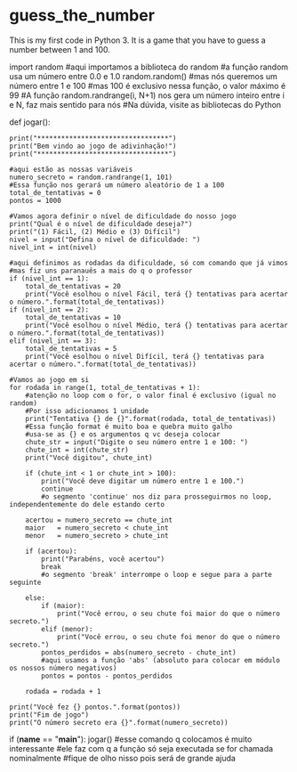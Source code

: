 # guess_the_number
This is my first code in Python 3. It is a game that you have to guess a number between 1 and 100.

import random
#aqui importamos a biblioteca do random
#a função random usa um número entre 0.0 e 1.0 random.random()
#mas nós queremos um número entre 1 e 100
#mas 100 é exclusivo nessa função, o valor máximo é 99
#A função random.randrange(i,  N+1) nos gera um número inteiro entre i e N, faz mais sentido para nós
#Na dúvida, visite as bibliotecas do Python

def jogar():

    print("*********************************")
    print("Bem vindo ao jogo de adivinhação!")
    print("*********************************")

    #aqui estão as nossas variáveis
    numero_secreto = random.randrange(1, 101)
    #Essa função nos gerará um número aleatório de 1 a 100
    total_de_tentativas = 0
    pontos = 1000

    #Vamos agora definir o nível de dificuldade do nosso jogo
    print("Qual é o nível de dificuldade deseja?")
    print("(1) Fácil, (2) Médio e (3) Difícil")
    nivel = input("Defina o nível de dificuldade: ")
    nivel_int = int(nivel)

    #aqui definimos as rodadas da dificuldade, só com comando que já vimos
    #mas fiz uns paranauês a mais do q o professor
    if (nivel_int == 1):
        total_de_tentativas = 20
        print("Você esolhou o nível Fácil, terá {} tentativas para acertar o número.".format(total_de_tentativas))
    if (nivel_int == 2):
        total_de_tentativas = 10
        print("Você esolhou o nível Médio, terá {} tentativas para acertar o número.".format(total_de_tentativas))
    elif (nivel_int == 3):
        total_de_tentativas = 5
        print("Você esolhou o nível Difícil, terá {} tentativas para acertar o número.".format(total_de_tentativas))

    #Vamos ao jogo em si
    for rodada in range(1, total_de_tentativas + 1):
        #atenção no loop com o for, o valor final é exclusivo (igual no random)
        #Por isso adicionamos 1 unidade
        print("Tentativa {} de {}".format(rodada, total_de_tentativas))
        #Essa função format é muito boa e quebra muito galho
        #usa-se as {} e os argumentos q vc deseja colocar
        chute_str = input("Digite o seu número entre 1 e 100: ")
        chute_int = int(chute_str)
        print("Você digitou", chute_int)

        if (chute_int < 1 or chute_int > 100):
            print("Você deve digitar um número entre 1 e 100.")
            continue
            #o segmento 'continue' nos diz para prosseguirmos no loop, independentemente do dele estando certo

        acertou = numero_secreto == chute_int
        maior   = numero_secreto < chute_int
        menor   = numero_secreto > chute_int

        if (acertou):
            print("Parabéns, você acertou")
            break
            #o segmento 'break' interrompe o loop e segue para a parte seguinte

        else:
            if (maior):
                print("Você errou, o seu chute foi maior do que o número secreto.")
            elif (menor):
                print("Você errou, o seu chute foi menor do que o número secreto.")
            pontos_perdidos = abs(numero_secreto - chute_int)
            #aqui usamos a função 'abs' (absoluto para colocar em módulo os nossos número negativos)
            pontos = pontos - pontos_perdidos

        rodada = rodada + 1

    print("Você fez {} pontos.".format(pontos))
    print("Fim de jogo")
    print("O número secreto era {}".format(numero_secreto))

if (__name__ == "__main__"):
    jogar()
#esse comando q colocamos é muito interessante
#ele faz com q a função só seja executada se for chamada nominalmente
#fique de olho nisso pois será de grande ajuda

